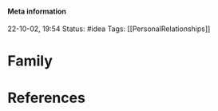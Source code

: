 #### Meta information
22-10-02, 19:54
Status: #idea
Tags: [[PersonalRelationships]]





# Family







# References
